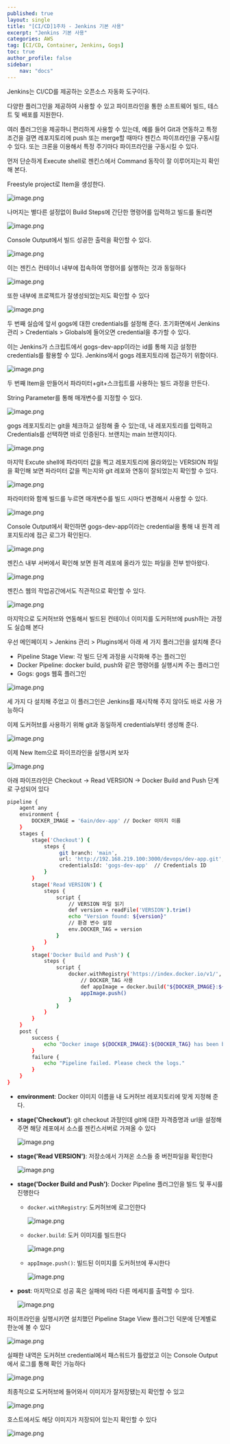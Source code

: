 ```yaml
---
published: true
layout: single
title: "[CI/CD]1주차 - Jenkins 기본 사용"
excerpt: "Jenkins 기본 사용"
categories: AWS
tag: [CI/CD, Container, Jenkins, Gogs]
toc: true
author_profile: false
sidebar:
    nav: "docs"
---
```


Jenkins는 CI/CD를 제공하는 오픈소스 자동화 도구이다.

다양한 플러그인을 제공하여 사용할 수 있고 파이프라인을 통한 소프트웨어 빌드, 테스트 및 배포를 지원한다.

여러 플러그인을 제공하니 편리하게 사용할 수 있는데, 예를 들어 Git과 연동하고 특정 조건을 걸면 레포지토리에 push 또는 merge할 때마다 젠킨스 파이프라인을 구동시킬 수 있다. 또는 크론을 이용해서 특정 주기마다 파이프라인을 구동시킬 수 있다.

먼저 단순하게 Execute shell로 젠킨스에서 Command 동작이 잘 이루어지는지 확인해 본다.

Freestyle project로 Item을 생성한다.

![image.png](1%E1%84%8C%E1%85%AE%E1%84%8E%E1%85%A1%20-%20Jenkins%20%E1%84%80%E1%85%B5%E1%84%87%E1%85%A9%E1%86%AB%20%E1%84%89%E1%85%A1%E1%84%8B%E1%85%AD%E1%86%BC%201a10f17ffb2840548c960fbaa6649c56/image.png)

나머지는 별다른 설정없이 Build Steps에 간단한 명령어를 입력하고 빌드를 돌리면

![image.png](1%E1%84%8C%E1%85%AE%E1%84%8E%E1%85%A1%20-%20Jenkins%20%E1%84%80%E1%85%B5%E1%84%87%E1%85%A9%E1%86%AB%20%E1%84%89%E1%85%A1%E1%84%8B%E1%85%AD%E1%86%BC%201a10f17ffb2840548c960fbaa6649c56/image%201.png)

Console Output에서 빌드 성공한 출력을 확인할 수 있다.

![image.png](1%E1%84%8C%E1%85%AE%E1%84%8E%E1%85%A1%20-%20Jenkins%20%E1%84%80%E1%85%B5%E1%84%87%E1%85%A9%E1%86%AB%20%E1%84%89%E1%85%A1%E1%84%8B%E1%85%AD%E1%86%BC%201a10f17ffb2840548c960fbaa6649c56/image%202.png)

이는 젠킨스 컨테이너 내부에 접속하여 명령어를 실행하는 것과 동일하다

![image.png](1%E1%84%8C%E1%85%AE%E1%84%8E%E1%85%A1%20-%20Jenkins%20%E1%84%80%E1%85%B5%E1%84%87%E1%85%A9%E1%86%AB%20%E1%84%89%E1%85%A1%E1%84%8B%E1%85%AD%E1%86%BC%201a10f17ffb2840548c960fbaa6649c56/image%203.png)

또한 내부에 프로젝트가 잘생성되었는지도 확인할 수 있다

![image.png](1%E1%84%8C%E1%85%AE%E1%84%8E%E1%85%A1%20-%20Jenkins%20%E1%84%80%E1%85%B5%E1%84%87%E1%85%A9%E1%86%AB%20%E1%84%89%E1%85%A1%E1%84%8B%E1%85%AD%E1%86%BC%201a10f17ffb2840548c960fbaa6649c56/image%204.png)

두 번째 실습에 앞서 gogs에 대한 credentials를 설정해 준다. 초기화면에서 Jenkins 관리 > Credentials > Globals에 들어오면 credential을 추가할 수 있다.

이는 Jenkins가 스크립트에서 gogs-dev-app이라는 id를 통해 지금 설정한 credentials를 활용할 수 있다. Jenkins에서 gogs 레포지토리에 접근하기 위함이다.

![image.png](1%E1%84%8C%E1%85%AE%E1%84%8E%E1%85%A1%20-%20Jenkins%20%E1%84%80%E1%85%B5%E1%84%87%E1%85%A9%E1%86%AB%20%E1%84%89%E1%85%A1%E1%84%8B%E1%85%AD%E1%86%BC%201a10f17ffb2840548c960fbaa6649c56/image%205.png)

두 번째 Item을 만들어서 파라미터+git+스크립트를 사용하는 빌드 과정을 만든다.

String Parameter를 통해 매개변수를 지정할 수 있다.

![image.png](1%E1%84%8C%E1%85%AE%E1%84%8E%E1%85%A1%20-%20Jenkins%20%E1%84%80%E1%85%B5%E1%84%87%E1%85%A9%E1%86%AB%20%E1%84%89%E1%85%A1%E1%84%8B%E1%85%AD%E1%86%BC%201a10f17ffb2840548c960fbaa6649c56/image%206.png)

gogs 레포지토리는 git을 체크하고 설정해 줄 수 있는데, 내 레포지토리를 입력하고 Credentials를 선택하면 바로 인증된다. 브랜치는 main 브랜치이다.

![image.png](1%E1%84%8C%E1%85%AE%E1%84%8E%E1%85%A1%20-%20Jenkins%20%E1%84%80%E1%85%B5%E1%84%87%E1%85%A9%E1%86%AB%20%E1%84%89%E1%85%A1%E1%84%8B%E1%85%AD%E1%86%BC%201a10f17ffb2840548c960fbaa6649c56/image%207.png)

마지막 Excute shell에 파라미터 값을 찍고 레포지토리에 올라와있는 VERSION 파일을 확인해 보면 파라미터 값을 찍는지와 git 레포와 연동이 잘되었는지 확인할 수 있다.

![image.png](1%E1%84%8C%E1%85%AE%E1%84%8E%E1%85%A1%20-%20Jenkins%20%E1%84%80%E1%85%B5%E1%84%87%E1%85%A9%E1%86%AB%20%E1%84%89%E1%85%A1%E1%84%8B%E1%85%AD%E1%86%BC%201a10f17ffb2840548c960fbaa6649c56/image%208.png)

파라미터와 함께 빌드를 누르면 매개변수를 빌드 시마다 변경해서 사용할 수 있다.

![image.png](1%E1%84%8C%E1%85%AE%E1%84%8E%E1%85%A1%20-%20Jenkins%20%E1%84%80%E1%85%B5%E1%84%87%E1%85%A9%E1%86%AB%20%E1%84%89%E1%85%A1%E1%84%8B%E1%85%AD%E1%86%BC%201a10f17ffb2840548c960fbaa6649c56/image%209.png)

Console Output에서 확인하면 gogs-dev-app이라는 credential을 통해 내 원격 레포지토리에 접근 로그가 확인된다.

![image.png](1%E1%84%8C%E1%85%AE%E1%84%8E%E1%85%A1%20-%20Jenkins%20%E1%84%80%E1%85%B5%E1%84%87%E1%85%A9%E1%86%AB%20%E1%84%89%E1%85%A1%E1%84%8B%E1%85%AD%E1%86%BC%201a10f17ffb2840548c960fbaa6649c56/image%2010.png)

젠킨스 내부 서버에서 확인해 보면 원격 레포에 올라가 있는 파일을 전부 받아왔다.

![image.png](1%E1%84%8C%E1%85%AE%E1%84%8E%E1%85%A1%20-%20Jenkins%20%E1%84%80%E1%85%B5%E1%84%87%E1%85%A9%E1%86%AB%20%E1%84%89%E1%85%A1%E1%84%8B%E1%85%AD%E1%86%BC%201a10f17ffb2840548c960fbaa6649c56/image%2011.png)

젠킨스 웹의 작업공간에서도 직관적으로 확인할 수 있다.

![image.png](1%E1%84%8C%E1%85%AE%E1%84%8E%E1%85%A1%20-%20Jenkins%20%E1%84%80%E1%85%B5%E1%84%87%E1%85%A9%E1%86%AB%20%E1%84%89%E1%85%A1%E1%84%8B%E1%85%AD%E1%86%BC%201a10f17ffb2840548c960fbaa6649c56/image%2012.png)

마지막으로 도커허브와 연동해서 빌드된 컨테이너 이미지를 도커허브에 push하는 과정도 실습해 본다

우선 메인페이지 > Jenkins 관리 > Plugins에서 아래 세 가지 플러그인을 설치해 준다

- Pipeline Stage View: 각 빌드 단계 과정을 시각화해 주는 플러그인
- Docker Pipeline: docker build, push와 같은 명령어를 실행시켜 주는 플러그인
- Gogs: gogs 웹훅 플러그인

![image.png](1%E1%84%8C%E1%85%AE%E1%84%8E%E1%85%A1%20-%20Jenkins%20%E1%84%80%E1%85%B5%E1%84%87%E1%85%A9%E1%86%AB%20%E1%84%89%E1%85%A1%E1%84%8B%E1%85%AD%E1%86%BC%201a10f17ffb2840548c960fbaa6649c56/image%2013.png)

세 가지 다 설치해 주었고 이 플러그인은 Jenkins를 재시작해 주지 않아도 바로 사용 가능하다

이제 도커허브를 사용하기 위해 git과 동일하게 credentials부터 생성해 준다.

![image.png](1%E1%84%8C%E1%85%AE%E1%84%8E%E1%85%A1%20-%20Jenkins%20%E1%84%80%E1%85%B5%E1%84%87%E1%85%A9%E1%86%AB%20%E1%84%89%E1%85%A1%E1%84%8B%E1%85%AD%E1%86%BC%201a10f17ffb2840548c960fbaa6649c56/image%2014.png)

이제 New Item으로 파이프라인을 실행시켜 보자

![image.png](1%E1%84%8C%E1%85%AE%E1%84%8E%E1%85%A1%20-%20Jenkins%20%E1%84%80%E1%85%B5%E1%84%87%E1%85%A9%E1%86%AB%20%E1%84%89%E1%85%A1%E1%84%8B%E1%85%AD%E1%86%BC%201a10f17ffb2840548c960fbaa6649c56/image%2015.png)

아래 파이프라인은 Checkout → Read VERSION → Docker Build and Push 단계로 구성되어 있다

```bash
pipeline {
    agent any
    environment {
        DOCKER_IMAGE = '6ain/dev-app' // Docker 이미지 이름
    }
    stages {
        stage('Checkout') {
            steps {
                 git branch: 'main',
                 url: 'http://192.168.219.100:3000/devops/dev-app.git',  // Git에서 코드 체크아웃
                 credentialsId: 'gogs-dev-app'  // Credentials ID
            }
        }
        stage('Read VERSION') {
            steps {
                script {
                    // VERSION 파일 읽기
                    def version = readFile('VERSION').trim()
                    echo "Version found: ${version}"
                    // 환경 변수 설정
                    env.DOCKER_TAG = version
                }
            }
        }
        stage('Docker Build and Push') {
            steps {
                script {
                    docker.withRegistry('https://index.docker.io/v1/', 'dockerhub-credentials') {
                        // DOCKER_TAG 사용
                        def appImage = docker.build("${DOCKER_IMAGE}:${DOCKER_TAG}")
                        appImage.push()
                    }
                }
            }
        }
    }
    post {
        success {
            echo "Docker image ${DOCKER_IMAGE}:${DOCKER_TAG} has been built and pushed successfully!"
        }
        failure {
            echo "Pipeline failed. Please check the logs."
        }
    }
}
```

- **environment**: Docker 이미지 이름을 내 도커허브 레포지토리에 맞게 지정해 준다.
- **stage('Checkout')**: git checkout 과정인데 git에 대한 자격증명과 url을 설정해 주면 해당 레포에서 소스를 젠킨스서버로 가져올 수 있다
    
    ![image.png](1%E1%84%8C%E1%85%AE%E1%84%8E%E1%85%A1%20-%20Jenkins%20%E1%84%80%E1%85%B5%E1%84%87%E1%85%A9%E1%86%AB%20%E1%84%89%E1%85%A1%E1%84%8B%E1%85%AD%E1%86%BC%201a10f17ffb2840548c960fbaa6649c56/image%2016.png)
    
- **stage('Read VERSION')**: 저장소에서 가져온 소스들 중 버전파일을 확인한다
    
    ![image.png](1%E1%84%8C%E1%85%AE%E1%84%8E%E1%85%A1%20-%20Jenkins%20%E1%84%80%E1%85%B5%E1%84%87%E1%85%A9%E1%86%AB%20%E1%84%89%E1%85%A1%E1%84%8B%E1%85%AD%E1%86%BC%201a10f17ffb2840548c960fbaa6649c56/image%2017.png)
    
- **stage('Docker Build and Push')**: Docker Pipeline 플러그인을 빌드 및 푸시를 진행한다
    - `docker.withRegistry`: 도커허브에 로그인한다
        
        ![image.png](1%E1%84%8C%E1%85%AE%E1%84%8E%E1%85%A1%20-%20Jenkins%20%E1%84%80%E1%85%B5%E1%84%87%E1%85%A9%E1%86%AB%20%E1%84%89%E1%85%A1%E1%84%8B%E1%85%AD%E1%86%BC%201a10f17ffb2840548c960fbaa6649c56/image%2018.png)
        
    - `docker.build`: 도커 이미지를 빌드한다
        
        ![image.png](1%E1%84%8C%E1%85%AE%E1%84%8E%E1%85%A1%20-%20Jenkins%20%E1%84%80%E1%85%B5%E1%84%87%E1%85%A9%E1%86%AB%20%E1%84%89%E1%85%A1%E1%84%8B%E1%85%AD%E1%86%BC%201a10f17ffb2840548c960fbaa6649c56/image%2019.png)
        
    - `appImage.push()`: 빌드된 이미지를 도커허브에 푸시한다
        
        ![image.png](1%E1%84%8C%E1%85%AE%E1%84%8E%E1%85%A1%20-%20Jenkins%20%E1%84%80%E1%85%B5%E1%84%87%E1%85%A9%E1%86%AB%20%E1%84%89%E1%85%A1%E1%84%8B%E1%85%AD%E1%86%BC%201a10f17ffb2840548c960fbaa6649c56/image%2020.png)
        
- **post**: 마지막으로 성공 혹은 실패에 따라 다른 메세지를 출력할 수 있다.
    
    ![image.png](1%E1%84%8C%E1%85%AE%E1%84%8E%E1%85%A1%20-%20Jenkins%20%E1%84%80%E1%85%B5%E1%84%87%E1%85%A9%E1%86%AB%20%E1%84%89%E1%85%A1%E1%84%8B%E1%85%AD%E1%86%BC%201a10f17ffb2840548c960fbaa6649c56/image%2021.png)
    

파이프라인을 실행시키면 설치했던 Pipeline Stage View 플러그인 덕분에 단계별로 한눈에 볼 수 있다

![image.png](1%E1%84%8C%E1%85%AE%E1%84%8E%E1%85%A1%20-%20Jenkins%20%E1%84%80%E1%85%B5%E1%84%87%E1%85%A9%E1%86%AB%20%E1%84%89%E1%85%A1%E1%84%8B%E1%85%AD%E1%86%BC%201a10f17ffb2840548c960fbaa6649c56/image%2022.png)

실패한 내역은 도커허브 credential에서 패스워드가 틀렸었고 이는 Console Output에서 로그를 통해 확인 가능하다

![image.png](1%E1%84%8C%E1%85%AE%E1%84%8E%E1%85%A1%20-%20Jenkins%20%E1%84%80%E1%85%B5%E1%84%87%E1%85%A9%E1%86%AB%20%E1%84%89%E1%85%A1%E1%84%8B%E1%85%AD%E1%86%BC%201a10f17ffb2840548c960fbaa6649c56/image%2023.png)

최종적으로 도커허브에 들어와서 이미지가 잘저장됐는지 확인할 수 있고

![image.png](1%E1%84%8C%E1%85%AE%E1%84%8E%E1%85%A1%20-%20Jenkins%20%E1%84%80%E1%85%B5%E1%84%87%E1%85%A9%E1%86%AB%20%E1%84%89%E1%85%A1%E1%84%8B%E1%85%AD%E1%86%BC%201a10f17ffb2840548c960fbaa6649c56/image%2024.png)

호스트에서도 해당 이미지가 저장되어 있는지 확인할 수 있다

![image.png](1%E1%84%8C%E1%85%AE%E1%84%8E%E1%85%A1%20-%20Jenkins%20%E1%84%80%E1%85%B5%E1%84%87%E1%85%A9%E1%86%AB%20%E1%84%89%E1%85%A1%E1%84%8B%E1%85%AD%E1%86%BC%201a10f17ffb2840548c960fbaa6649c56/image%2025.png)